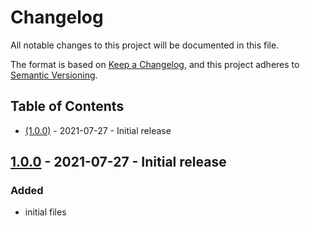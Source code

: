 # Changelog

All notable changes to this project will be documented in this file.

The format is based on [Keep a Changelog](https://keepachangelog.com/en/1.0.0/), and this project adheres
to [Semantic Versioning](https://semver.org/spec/v2.0.0.html).

## Table of Contents

- [(1.0.0)](#100---2021-07-27---initial-release) - 2021-07-27 - Initial release

## [1.0.0] - 2021-07-27 - Initial release

### Added

- initial files

[1.0.0]: https://gitlab.rackhost.hu/rackhost/wp-tudasbazis/
